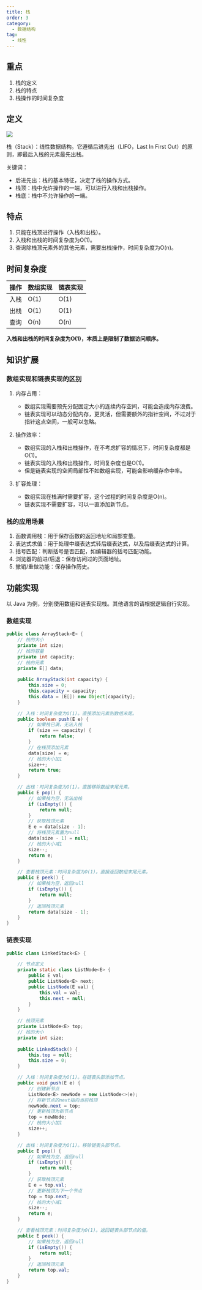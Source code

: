 ```yaml
---
title: 栈
order: 3
category:
  - 数据结构
tag:
  - 线性
---
```


## 重点
1. 栈的定义
2. 栈的特点
3. 栈操作的时间复杂度

## 定义
![](https://raw.githubusercontent.com/zhongyuan202020/coder-notes-image/main/public/data-structrue/stack/stack.png)

栈（Stack）：线性数据结构。它遵循后进先出（LIFO，Last In First Out）的原则，即最后入栈的元素最先出栈。

关键词：
- 后进先出：栈的基本特征，决定了栈的操作方式。
- 栈顶：栈中允许操作的一端，可以进行入栈和出栈操作。
- 栈底：栈中不允许操作的一端。

## 特点
1. 只能在栈顶进行操作（入栈和出栈）。
2. 入栈和出栈的时间复杂度为O(1)。
3. 查询除栈顶元素外的其他元素，需要出栈操作，时间复杂度为O(n)。

## 时间复杂度

| 操作 | 数组实现 | 链表实现 |
| --- | --- | --- |
| 入栈 | O(1) | O(1) |
| 出栈 | O(1) | O(1) |
| 查询 | O(n) | O(n) |

**入栈和出栈的时间复杂度为O(1)，本质上是限制了数据访问顺序。**

## 知识扩展
### 数组实现和链表实现的区别
1. 内存占用：
   - 数组实现需要预先分配固定大小的连续内存空间，可能会造成内存浪费。
   - 链表实现可以动态分配内存，更灵活，但需要额外的指针空间，不过对于指针这点空间，一般可以忽略。

2. 操作效率：
   - 数组实现的入栈和出栈操作，在不考虑扩容的情况下，时间复杂度都是O(1)。
   - 链表实现的入栈和出栈操作，时间复杂度也是O(1)。
   - 但是链表实现的空间局部性不如数组实现，可能会影响缓存命中率。

3. 扩容处理：
   - 数组实现在栈满时需要扩容，这个过程的时间复杂度是O(n)。
   - 链表实现不需要扩容，可以一直添加新节点。

### 栈的应用场景
1. 函数调用栈：用于保存函数的返回地址和局部变量。
2. 表达式求值：用于处理中缀表达式转后缀表达式，以及后缀表达式的计算。
3. 括号匹配：判断括号是否匹配，如编辑器的括号匹配功能。
4. 浏览器的前进/后退：保存访问过的页面地址。
5. 撤销/重做功能：保存操作历史。


## 功能实现
以 Java 为例，分别使用数组和链表实现栈。其他语言的请根据逻辑自行实现。

### 数组实现
```java
public class ArrayStack<E> {
    // 栈的大小
    private int size;
    // 栈的容量
    private int capacity;
    // 栈的元素
    private E[] data;
    
    public ArrayStack(int capacity) {
        this.size = 0;
        this.capacity = capacity;
        this.data = (E[]) new Object[capacity];
    }

    // 入栈：时间复杂度为O(1)。直接添加元素到数组末尾。
    public boolean push(E e) {
        // 如果栈已满，无法入栈
        if (size == capacity) {
            return false;
        }
        // 在栈顶添加元素
        data[size] = e;
        // 栈的大小加1
        size++;
        return true;
    }

    // 出栈：时间复杂度为O(1)。直接移除数组末尾元素。
    public E pop() {
        // 如果栈为空，无法出栈
        if (isEmpty()) {
            return null;
        }
        // 获取栈顶元素
        E e = data[size - 1];
        // 将栈顶元素置为null
        data[size - 1] = null;
        // 栈的大小减1
        size--;
        return e;
    }

    // 查看栈顶元素：时间复杂度为O(1)。直接返回数组末尾元素。
    public E peek() {
        // 如果栈为空，返回null
        if (isEmpty()) {
            return null;
        }
        // 返回栈顶元素
        return data[size - 1];
    }
}
```

### 链表实现

```java
public class LinkedStack<E> {

    // 节点定义
    private static class ListNode<E> {
        public E val;
        public ListNode<E> next;
        public ListNode(E val) {
            this.val = val;
            this.next = null;
        }
    }

    // 栈顶元素
    private ListNode<E> top;
    // 栈的大小
    private int size;
    
    public LinkedStack() {
        this.top = null;
        this.size = 0;
    }

    // 入栈：时间复杂度为O(1)。在链表头部添加节点。
    public void push(E e) {
        // 创建新节点
        ListNode<E> newNode = new ListNode<>(e);
        // 将新节点的next指向当前栈顶
        newNode.next = top;
        // 更新栈顶为新节点
        top = newNode;
        // 栈的大小加1
        size++;
    }

    // 出栈：时间复杂度为O(1)。移除链表头部节点。
    public E pop() {
        // 如果栈为空，返回null
        if (isEmpty()) {
            return null;
        }
        // 获取栈顶元素
        E e = top.val;
        // 更新栈顶为下一个节点
        top = top.next;
        // 栈的大小减1
        size--;
        return e;
    }

    // 查看栈顶元素：时间复杂度为O(1)。返回链表头部节点的值。
    public E peek() {
        // 如果栈为空，返回null
        if (isEmpty()) {
            return null;
        }
        // 返回栈顶元素
        return top.val;
    }
}
```